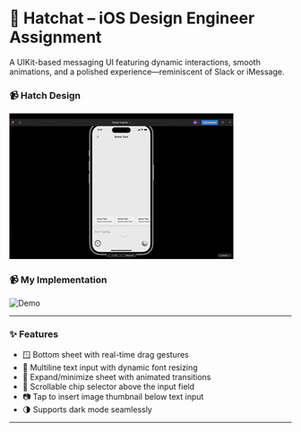 # 🐣 Hatchat – iOS Design Engineer Assignment

A UIKit-based messaging UI featuring dynamic interactions, smooth animations, and a polished experience—reminiscent of Slack or iMessage.

### 📹 Hatch Design
![Demo](Assets/AssignmentVideReference.gif)

### 📹 My Implementation
![Demo](Assets/MoLowKeyImplementation.gif)


---

### ✨ Features

- 🪟 Bottom sheet with real-time drag gestures
- 📝 Multiline text input with dynamic font resizing
- 🔼 Expand/minimize sheet with animated transitions
- 💬 Scrollable chip selector above the input field
- 📷 Tap to insert image thumbnail below text input
- 🌗 Supports dark mode seamlessly

---
